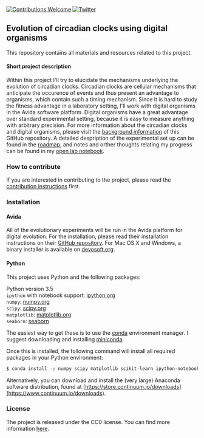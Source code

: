 [![Contributions Welcome](https://img.shields.io/badge/contributions-welcome-brightgreen.svg?style=flat)](https://github.com/schmelling/clock_evo/issues)
[![Twitter](https://img.shields.io/badge/Tweet-@DerSchmelling-green.svg?style=social)](https://twitter.com/derschmelling)

## Evolution of circadian clocks using digital organisms

This repository contains all materials and resources related to this project.

#### Short project description

Within this project I'll try to elucidate the mechanisms underlying the evolution of circadian clocks. Circadian clocks are cellular mechanisms that anticipate the occurence of events and thus present an advantage to organisms, which contain such a timing mechanism. Since it is hard to study the fitness advantage in a laboratory setting, I'll work with digital organisms in the Avida software platform. Digital organisms have a great advantage over standard experimental setting, because it is easy to measure anything with arbitrary precision. For more information about the circadian clocks and digital organisms, please visit the [background information](https://github.com/schmelling/clock_evo/tree/master/background_info) of this GitHub repository. A detailed despription of the experimental set up can be found in the [roadmap](https://github.com/schmelling/clock_evo/blob/master/ROADMAP.md), and notes and orther thoughts relating my progress can be found in my [open lab notebook](https://github.com/schmelling/clock_evo/tree/master/open_notebook).

### How to contribute

If you are interested in contributing to the project, please read the [contribution instructions](https://github.com/schmelling/clock_evo/blob/master/CONTRIBUTING.md) first.

### Installation

#### Avida

All of the evolutionary experiments will be run in the Avida platform for digital evolution. For the installation, please read their installation instructions on their [GitHub repository](https://github.com/devosoft/avida). For Mac OS X and Windows, a binary installer is available on [devosoft.org](http://avida.devosoft.org).

#### Python

This project uses Python and the following packages:

Python version 3.5  
`ipython` with notebook support: [ipython.org](http://ipython.org)  
`numpy`: [numpy.org](http://www.numpy.org)  
`scipy`: [scipy.org](http://www.scipy.org)  
`matplotlib`: [matplotlib.org](http://matplotlib.org)    
`seaborn`: [seaborn](https://stanford.edu/~mwaskom/software/seaborn/)

The easiest way to get these is to use the [conda](https://www.continuum.io/why-anaconda) environment manager. I suggest downloading and installing [miniconda](http://conda.pydata.org/miniconda.html).

Once this is installed, the following command will install all required packages in your Python environment:

```bash
$ conda install -y numpy scipy matplotlib scikit-learn ipython-notebook seaborn
```

Alternatively, you can download and install the (very large) Anaconda software distribution, found at [https://store.continuum.io/downloads](https://www.continuum.io/downloads).

### License

The project is released under the CC0 license. You can find more information [here](https://github.com/schmelling/clock_evo/blob/master/LICENSE.md).
